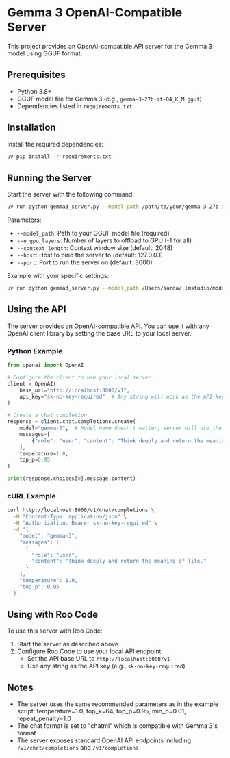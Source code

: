 # Gemma 3 OpenAI-Compatible Server

This project provides an OpenAI-compatible API server for the Gemma 3 model using GGUF format.

## Prerequisites

- Python 3.8+
- GGUF model file for Gemma 3 (e.g., `gemma-3-27b-it-Q4_K_M.gguf`)
- Dependencies listed in `requirements.txt`

## Installation

Install the required dependencies:

```bash
uv pip install -r requirements.txt
```

## Running the Server

Start the server with the following command:

```bash
uv run python gemma3_server.py --model_path /path/to/your/gemma-3-27b-it-Q4_K_M.gguf --n_gpu_layers -1
```

Parameters:

- `--model_path`: Path to your GGUF model file (required)
- `--n_gpu_layers`: Number of layers to offload to GPU (-1 for all)
- `--context_length`: Context window size (default: 2048)
- `--host`: Host to bind the server to (default: 127.0.0.1)
- `--port`: Port to run the server on (default: 8000)

Example with your specific settings:

```bash
uv run python gemma3_server.py --model_path /Users/sarda/.lmstudio/models/unsloth/gemma-3-27b-it-GGUF/gemma-3-27b-it-Q4_K_M.gguf --n_gpu_layers -1
```

## Using the API

The server provides an OpenAI-compatible API. You can use it with any OpenAI client library by setting the base URL to your local server.

### Python Example

```python
from openai import OpenAI

# Configure the client to use your local server
client = OpenAI(
    base_url="http://localhost:8000/v1",
    api_key="sk-no-key-required"  # Any string will work as the API key
)

# Create a chat completion
response = client.chat.completions.create(
    model="gemma-3",  # Model name doesn't matter, server will use the loaded model
    messages=[
        {"role": "user", "content": "Think deeply and return the meaning of life."}
    ],
    temperature=1.0,
    top_p=0.95
)

print(response.choices[0].message.content)
```

### cURL Example

```bash
curl http://localhost:8000/v1/chat/completions \
  -H "Content-Type: application/json" \
  -H "Authorization: Bearer sk-no-key-required" \
  -d '{
    "model": "gemma-3",
    "messages": [
      {
        "role": "user",
        "content": "Think deeply and return the meaning of life."
      }
    ],
    "temperature": 1.0,
    "top_p": 0.95
  }'
```

## Using with Roo Code

To use this server with Roo Code:

1. Start the server as described above
2. Configure Roo Code to use your local API endpoint:
   - Set the API base URL to `http://localhost:8000/v1`
   - Use any string as the API key (e.g., `sk-no-key-required`)

## Notes

- The server uses the same recommended parameters as in the example script: temperature=1.0, top_k=64, top_p=0.95, min_p=0.01, repeat_penalty=1.0
- The chat format is set to "chatml" which is compatible with Gemma 3's format
- The server exposes standard OpenAI API endpoints including `/v1/chat/completions` and `/v1/completions`